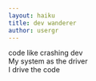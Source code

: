 ```yaml
---
layout: haiku
title: dev wanderer
author: usergr
---
```


code like crashing dev<br>
My system as the driver<br>
I drive the code<br>